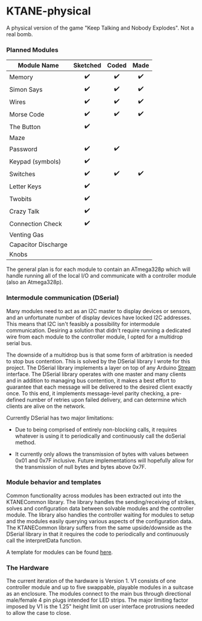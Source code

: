 # KTANE-physical
A physical version of the game "Keep Talking and Nobody Explodes". 
Not a real bomb.

### Planned Modules

| Module Name         | Sketched         | Coded            | Made             |
| ------------------- |:----------------:|:----------------:|:----------------:|
| Memory              |:heavy_check_mark:|:heavy_check_mark:|:heavy_check_mark:|
| Simon Says          |:heavy_check_mark:|:heavy_check_mark:|:heavy_check_mark:|
| Wires               |:heavy_check_mark:|:heavy_check_mark:|:heavy_check_mark:|
| Morse Code          |:heavy_check_mark:|:heavy_check_mark:|:heavy_check_mark:|
| The Button          |:heavy_check_mark:|                  |                  |
| Maze                |                  |                  |                  |
| Password            |:heavy_check_mark:|:heavy_check_mark:|                  |
| Keypad (symbols)    |:heavy_check_mark:|                  |                  |
| Switches            |:heavy_check_mark:|:heavy_check_mark:|:heavy_check_mark:|
| Letter Keys         |:heavy_check_mark:|                  |                  |
| Twobits             |:heavy_check_mark:|                  |                  |
| Crazy Talk          |:heavy_check_mark:|                  |                  |
| Connection Check    |:heavy_check_mark:|                  |                  |
| Venting Gas         |                  |                  |                  |
| Capacitor Discharge |                  |                  |                  |
| Knobs               |                  |                  |                  |

The general plan is for each module to contain an ATmega328p which will handle 
running all of the local I/O and communicate with a controller module
(also an Atmega328p).

### Intermodule communication (DSerial)

Many modules need to act as an I2C master to display devices or sensors, and
an unfortunate number of display devices have locked I2C addresses. This means
that I2C isn't feasibly a possibility for intermodule communication. Desiring
a solution that didn't require running a dedicated wire from each module to the
controller module, I opted for a multidrop serial bus. 

The downside of a multidrop bus is that some form of arbitration is
needed to stop bus contention. This is solved by the DSerial library I wrote
for this project. The DSerial library implements a layer on top of any Arduino
[Stream](www.arduino.cc/reference/en/language/functions/communication/stream/) 
interface. The DSerial library operates with one master and many clients and 
in addition to managing bus contention, it makes a best effort to guarantee
that each message will be delivered to the desired client exactly once. To this
end, it implements message-level parity checking, a pre-defined number of 
retries upon failed delivery, and can determine which clients are alive on the
network.

Currently DSerial has two major limitations: 
- Due to being comprised of entirely non-blocking calls, it requires whatever 
is using it to periodically and continuously call the doSerial method.

- It currently only allows the transmission of bytes with values between 0x01
and 0x7F inclusive. Future implementations will hopefully allow for the
transmission of null bytes and bytes above 0x7F.

### Module behavior and templates

Common functionality across modules has been extracted out into the KTANECommon
library. The library handles the sending/receiving of strikes, solves and
configuration data between solvable modules and the controller module. The 
library also handles the controller waiting for modules to setup and the modules
easily querying various aspects of the configuration data. The KTANECommon
library suffers from the same upside/downside as the DSerial library in that it
requires the code to periodically and continuously call the interpretData
function. 

A template for modules can be found [here](modules/exampleModule/example.ino).

### The Hardware

The current iteration of the hardware is Version 1. V1 consists of one
controller module and up to five swappable, playable modules in a suitcase as
an enclosure. The modules connect to the main bus through directional 
male/female 4 pin plugs intended for LED strips. The major limiting factor
imposed by V1 is the 1.25" height limit on user interface protrusions needed
to allow the case to close. 



